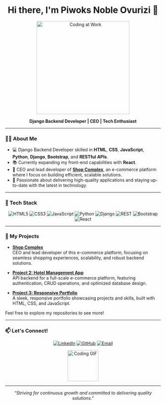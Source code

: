 <h1 align="center">Hi there, I'm Piwoks Noble Ovurizi 👋</h1>

<p align="center">
  <img src="https://media.giphy.com/media/13HgwGsXF0aiGY/giphy.gif" width="300" alt="Coding at Work"/>
</p>

<p align="center">
  <strong>Django Backend Developer | CEO | Tech Enthusiast</strong>
</p>

---

### 👨‍💻 About Me

- 💻 Django Backend Developer skilled in **HTML**, **CSS**, **JavaScript**, **Python**, **Django**, **Bootstrap**, and **RESTful APIs**.
- 📚 Currently expanding my front-end capabilities with **React**.
- 🌱 CEO and lead developer of **[Shop Complex](https://www.myshopcomplex.com)**, an e-commerce platform where I focus on building efficient, scalable solutions.
- 🚀 Passionate about delivering high-quality applications and staying up-to-date with the latest in technology.

---

### 💼 Tech Stack

<p align="center">
  <img src="https://img.shields.io/badge/Code-HTML5-informational?style=for-the-badge&logo=html5&logoColor=white" alt="HTML5"/>
  <img src="https://img.shields.io/badge/Code-CSS3-informational?style=for-the-badge&logo=css3&logoColor=white" alt="CSS3"/>
  <img src="https://img.shields.io/badge/Code-JavaScript-yellow?style=for-the-badge&logo=javascript&logoColor=white" alt="JavaScript"/>
  <img src="https://img.shields.io/badge/Code-Python-blue?style=for-the-badge&logo=python&logoColor=white" alt="Python"/>
  <img src="https://img.shields.io/badge/Framework-Django-success?style=for-the-badge&logo=django&logoColor=white" alt="Django"/>
  <img src="https://img.shields.io/badge/API-REST-green?style=for-the-badge&logo=api&logoColor=white" alt="REST"/>
  <img src="https://img.shields.io/badge/Framework-Bootstrap-blueviolet?style=for-the-badge&logo=bootstrap&logoColor=white" alt="Bootstrap"/>
  <img src="https://img.shields.io/badge/Learning-React-blue?style=for-the-badge&logo=react&logoColor=white" alt="React"/>
</p>

---

### 🚀 My Projects

- **[Shop Complex](https://www.myshopcomplex.com)**  
  CEO and lead developer of this e-commerce platform, focusing on seamless shopping experiences, scalability, and robust backend solutions.

- **[Project 2: Hotel Management App](https://github.com/Piwoksn/Compiled_Hotel_Management_App)**  
  API backend for a full-scale e-commerce platform, featuring authentication, CRUD operations, and optimized database design.

- **[Project 3: Responsive Portfolio](https://github.com/username/project3)**  
  A sleek, responsive portfolio showcasing projects and skills, built with HTML, CSS, and JavaScript.

Feel free to explore my repositories to see more!

---


### 📫 Let's Connect!

<p align="center">
  <a href="https://www.linkedin.com/in/noble-piwoks"><img src="https://img.shields.io/badge/LinkedIn-Piwoks%20Noble%20Ovurizi-blue?style=for-the-badge&logo=linkedin&logoColor=white" alt="LinkedIn"></a>
  <a href="https://github.com/piwoksn"><img src="https://img.shields.io/badge/GitHub-Piwoksn-black?style=for-the-badge&logo=github&logoColor=white" alt="GitHub"></a>
  <a href="mailto:piwoksnoble@gmail.com"><img src="https://img.shields.io/badge/Email-piwoksnoble@gmail.com-red?style=for-the-badge&logo=gmail&logoColor=white" alt="Email"></a>
</p>

<p align="center">
  <img src="https://media.giphy.com/media/ZVik7pBtu9dNS/giphy.gif" width="100" alt="Coding GIF"/>
</p>

---

<p align="center">
  <em>“Striving for continuous growth and committed to delivering quality solutions.”</em>
</p>
